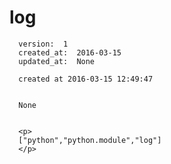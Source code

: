 
  # log

      version:  1
      created_at:  2016-03-15
      updated_at:  None

      created at 2016-03-15 12:49:47 


      None


      <p>
      ["python","python.module","log"]
      </p>

  